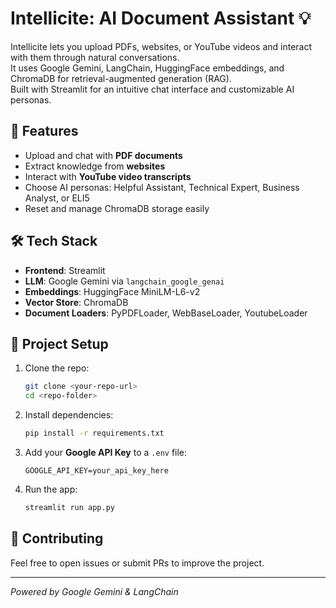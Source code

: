 # Intellicite: AI Document Assistant 💡

Intellicite lets you upload PDFs, websites, or YouTube videos and interact with them through natural conversations.  
It uses Google Gemini, LangChain, HuggingFace embeddings, and ChromaDB for retrieval-augmented generation (RAG).  
Built with Streamlit for an intuitive chat interface and customizable AI personas.  

## 🚀 Features
- Upload and chat with **PDF documents**  
- Extract knowledge from **websites**  
- Interact with **YouTube video transcripts**  
- Choose AI personas: Helpful Assistant, Technical Expert, Business Analyst, or ELI5  
- Reset and manage ChromaDB storage easily  

## 🛠️ Tech Stack
- **Frontend**: Streamlit  
- **LLM**: Google Gemini via `langchain_google_genai`  
- **Embeddings**: HuggingFace MiniLM-L6-v2  
- **Vector Store**: ChromaDB  
- **Document Loaders**: PyPDFLoader, WebBaseLoader, YoutubeLoader  

## 📂 Project Setup
1. Clone the repo:  
   ```bash
   git clone <your-repo-url>
   cd <repo-folder>
   ```
2. Install dependencies:  
   ```bash
   pip install -r requirements.txt
   ```
3. Add your **Google API Key** to a `.env` file:  
   ```env
   GOOGLE_API_KEY=your_api_key_here
   ```
4. Run the app:  
   ```bash
   streamlit run app.py
   ```

## 🤝 Contributing
Feel free to open issues or submit PRs to improve the project.

---
*Powered by Google Gemini & LangChain*
